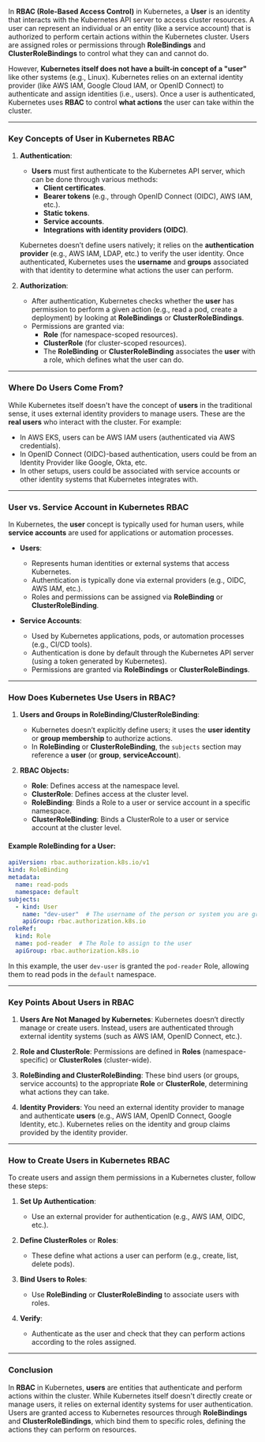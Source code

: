 In **RBAC (Role-Based Access Control)** in Kubernetes, a **User** is an identity that interacts with the Kubernetes API server to access cluster resources. A user can represent an individual or an entity (like a service account) that is authorized to perform certain actions within the Kubernetes cluster. Users are assigned roles or permissions through **RoleBindings** and **ClusterRoleBindings** to control what they can and cannot do.

However, **Kubernetes itself does not have a built-in concept of a "user"** like other systems (e.g., Linux). Kubernetes relies on an external identity provider (like AWS IAM, Google Cloud IAM, or OpenID Connect) to authenticate and assign identities (i.e., users). Once a user is authenticated, Kubernetes uses **RBAC** to control **what actions** the user can take within the cluster.

---

### Key Concepts of **User** in Kubernetes RBAC

1. **Authentication**:
   - **Users** must first authenticate to the Kubernetes API server, which can be done through various methods:
     - **Client certificates**.
     - **Bearer tokens** (e.g., through OpenID Connect (OIDC), AWS IAM, etc.).
     - **Static tokens**.
     - **Service accounts**.
     - **Integrations with identity providers (OIDC)**.

   Kubernetes doesn’t define users natively; it relies on the **authentication provider** (e.g., AWS IAM, LDAP, etc.) to verify the user identity. Once authenticated, Kubernetes uses the **username** and **groups** associated with that identity to determine what actions the user can perform.

2. **Authorization**:
   - After authentication, Kubernetes checks whether the **user** has permission to perform a given action (e.g., read a pod, create a deployment) by looking at **RoleBindings** or **ClusterRoleBindings**.
   - Permissions are granted via:
     - **Role** (for namespace-scoped resources).
     - **ClusterRole** (for cluster-scoped resources).
     - The **RoleBinding** or **ClusterRoleBinding** associates the **user** with a role, which defines what the user can do.

---

### **Where Do Users Come From?**

While Kubernetes itself doesn't have the concept of **users** in the traditional sense, it uses external identity providers to manage users. These are the **real users** who interact with the cluster. For example:
- In AWS EKS, users can be AWS IAM users (authenticated via AWS credentials).
- In OpenID Connect (OIDC)-based authentication, users could be from an Identity Provider like Google, Okta, etc.
- In other setups, users could be associated with service accounts or other identity systems that Kubernetes integrates with.

---

### **User vs. Service Account in Kubernetes RBAC**

In Kubernetes, the **user** concept is typically used for human users, while **service accounts** are used for applications or automation processes. 

- **Users**: 
  - Represents human identities or external systems that access Kubernetes.
  - Authentication is typically done via external providers (e.g., OIDC, AWS IAM, etc.).
  - Roles and permissions can be assigned via **RoleBinding** or **ClusterRoleBinding**.

- **Service Accounts**: 
  - Used by Kubernetes applications, pods, or automation processes (e.g., CI/CD tools).
  - Authentication is done by default through the Kubernetes API server (using a token generated by Kubernetes).
  - Permissions are granted via **RoleBindings** or **ClusterRoleBindings**.

---

### **How Does Kubernetes Use Users in RBAC?**

1. **Users and Groups in RoleBinding/ClusterRoleBinding**:
   - Kubernetes doesn’t explicitly define users; it uses the **user identity** or **group membership** to authorize actions.
   - In **RoleBinding** or **ClusterRoleBinding**, the `subjects` section may reference a **user** (or **group**, **serviceAccount**).

2. **RBAC Objects:**
   - **Role**: Defines access at the namespace level.
   - **ClusterRole**: Defines access at the cluster level.
   - **RoleBinding**: Binds a Role to a user or service account in a specific namespace.
   - **ClusterRoleBinding**: Binds a ClusterRole to a user or service account at the cluster level.

#### Example RoleBinding for a User:

```yaml
apiVersion: rbac.authorization.k8s.io/v1
kind: RoleBinding
metadata:
  name: read-pods
  namespace: default
subjects:
  - kind: User
    name: "dev-user"  # The username of the person or system you are granting access
    apiGroup: rbac.authorization.k8s.io
roleRef:
  kind: Role
  name: pod-reader  # The Role to assign to the user
  apiGroup: rbac.authorization.k8s.io
```

In this example, the user `dev-user` is granted the `pod-reader` Role, allowing them to read pods in the `default` namespace.

---

### **Key Points About Users in RBAC**

1. **Users Are Not Managed by Kubernetes**: Kubernetes doesn’t directly manage or create users. Instead, users are authenticated through external identity systems (such as AWS IAM, OpenID Connect, etc.).
   
2. **Role and ClusterRole**: Permissions are defined in **Roles** (namespace-specific) or **ClusterRoles** (cluster-wide).

3. **RoleBinding and ClusterRoleBinding**: These bind users (or groups, service accounts) to the appropriate **Role** or **ClusterRole**, determining what actions they can take.

4. **Identity Providers**: You need an external identity provider to manage and authenticate **users** (e.g., AWS IAM, OpenID Connect, Google Identity, etc.). Kubernetes relies on the identity and group claims provided by the identity provider.

---

### **How to Create Users in Kubernetes RBAC**

To create users and assign them permissions in a Kubernetes cluster, follow these steps:

1. **Set Up Authentication**:
   - Use an external provider for authentication (e.g., AWS IAM, OIDC, etc.).

2. **Define ClusterRoles** or **Roles**:
   - These define what actions a user can perform (e.g., create, list, delete pods).

3. **Bind Users to Roles**:
   - Use **RoleBinding** or **ClusterRoleBinding** to associate users with roles.

4. **Verify**:
   - Authenticate as the user and check that they can perform actions according to the roles assigned.

---

### Conclusion

In **RBAC** in Kubernetes, **users** are entities that authenticate and perform actions within the cluster. While Kubernetes itself doesn't directly create or manage users, it relies on external identity systems for user authentication. Users are granted access to Kubernetes resources through **RoleBindings** and **ClusterRoleBindings**, which bind them to specific roles, defining the actions they can perform on resources.
